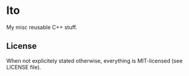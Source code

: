 Ito
===

My misc reusable C++ stuff.

License
-------
When not explicitely stated otherwise, everything is MIT-licensed (see LICENSE file).
